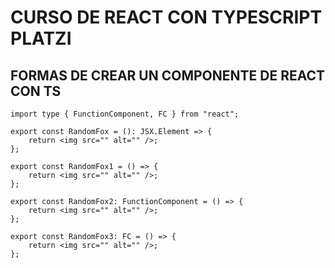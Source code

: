 # CURSO DE REACT CON TYPESCRIPT PLATZI

## FORMAS DE CREAR UN COMPONENTE DE REACT CON TS

```
import type { FunctionComponent, FC } from "react"; 

export const RandomFox = (): JSX.Element => {
    return <img src="" alt="" />;
};

export const RandomFox1 = () => {
    return <img src="" alt="" />;
};

export const RandomFox2: FunctionComponent = () => {
    return <img src="" alt="" />;
};

export const RandomFox3: FC = () => {
    return <img src="" alt="" />;
};
```